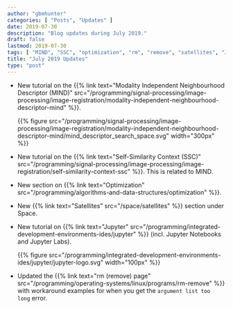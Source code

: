```yaml
---
author: "gbmhunter"
categories: [ "Posts", "Updates" ]
date: 2019-07-30
description: "Blog updates during July 2019."
draft: false
lastmod: 2019-07-30
tags: [ "MIND", "SSC", "optimization", "rm", "remove", "satellites", "Jupyter" ]
title: "July 2019 Updates"
type: "post"
---
```


* New tutorial on the {{% link text="Modality Independent Neighbourhood Descriptor (MIND)" src="/programming/signal-processing/image-processing/image-registration/modality-independent-neighbourhood-descriptor-mind" %}}.

    {{% figure src="/programming/signal-processing/image-processing/image-registration/modality-independent-neighbourhood-descriptor-mind/mind_descriptor_search_space.svg" width="300px" %}}

* New tutorial on the {{% link text="Self-Similarity Context (SSC)" src="/programming/signal-processing/image-processing/image-registration/self-similarity-context-ssc" %}}. This is related to MIND.

* New section on {{% link text="Optimization" src="/programming/algorithms-and-data-structures/optimization" %}}.

* New {{% link text="Satellites" src="/space/satellites" %}} section under Space.

* New tutorial on {{% link text="Jupyter" src="/programming/integrated-development-environments-ides/jupyter" %}} (incl. Jupyter Notebooks and Jupyter Labs).

    {{% figure src="/programming/integrated-development-environments-ides/jupyter/jupyter-logo.svg" width="100px" %}}  

* Updated the {{% link text="rm (remove) page" src="/programming/operating-systems/linux/programs/rm-remove" %}} with workaround examples for when you get the `argument list too long` error.
